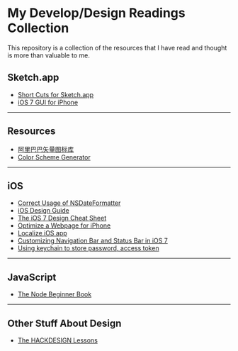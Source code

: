 My Develop/Design Readings Collection
====================

This repository is a collection of the resources that I have read and thought is more than valuable to me.

## Sketch.app

* [Short Cuts for Sketch.app](https://medium.com/design-ux/ebc9e5274845)
* [iOS 7 GUI for iPhone](http://www.teehanlax.com/tools/iphone-sketch-app/)

---

## Resources

* [阿里巴巴矢量图标库](http://www.iconfont.cn)
* [Color Scheme Generator](https://kuler.adobe.com)

---

## iOS

* [Correct Usage of NSDateFormatter](http://stackoverflow.com/questions/2993578/whats-wrong-with-how-im-using-nsdateformatter)
* [iOS Design Guide](http://taybenlor.com/2013/05/21/designing-for-ios.html)
* [The iOS 7 Design Cheat Sheet](http://ivomynttinen.com/blog/the-ios-7-design-cheat-sheet/)
* [Optimize a Webpage for iPhone](http://csswizardry.com/2010/01/iphone-css-tips-for-building-iphone-websites/)
* [Localize iOS app](http://www.appcoda.com/ios-programming-tutorial-localization-apps/)
* [Customizing Navigation Bar and Status Bar in iOS 7](http://www.appcoda.com/customize-navigation-status-bar-ios-7/)
* [Using keychain to store password, access token](http://yuttana.me/2013/08/05/ios-tips-using-keychain-to-store-password-access-token-on-ios-app/)

---

## JavaScript

* [The Node Beginner Book](http://www.nodebeginner.org)

---

## Other Stuff About Design

* [The HACKDESIGN Lessons](https://hackdesign.org/lessons)
